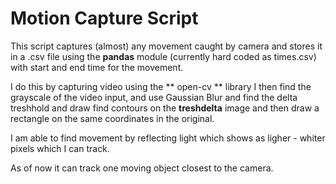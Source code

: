# Motion Capture Script

This script captures (almost) any movement caught by camera and stores it in a .csv file using the **pandas** module  (currently hard coded as times.csv) with start and end time for the movement.

I do this by capturing video using the ** open-cv ** library I then find the grayscale of the video input, and use Gaussian Blur and find the delta treshhold  and draw find contours
on the **treshdelta** image and then draw a rectangle on the same coordinates in the original.

I am able to find movement by reflecting light which shows as ligher - whiter pixels which I can track. 

As of now it can track one moving object closest to the camera.
